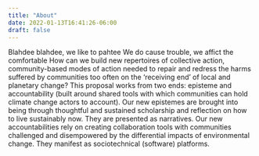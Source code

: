 ```yaml
---
title: "About"
date: 2022-01-13T16:41:26-06:00
draft: false
---
```

Blahdee blahdee, we like to pahtee
We do cause trouble, we affict the comfortable
How can we build new repertoires of collective action, community-based modes of action needed to repair and redress the harms suffered by communities too often on the ‘receiving end’ of local and planetary change? This proposal works from two ends: episteme and accountability (built around shared tools with which communities can hold climate change actors to account). Our new epistemes are brought into being through thoughtful and sustained scholarship and reflection on how to live sustainably now.
They are presented as narratives. Our new accountabilities rely on creating collaboration tools with communities challenged and disempowered by the differential impacts of environmental change. They manifest as sociotechnical (software) platforms.
